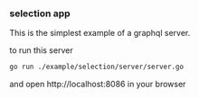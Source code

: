### selection app

This is the simplest example of a graphql server.

to run this server
```bash
go run ./example/selection/server/server.go
```

and open http://localhost:8086 in your browser
